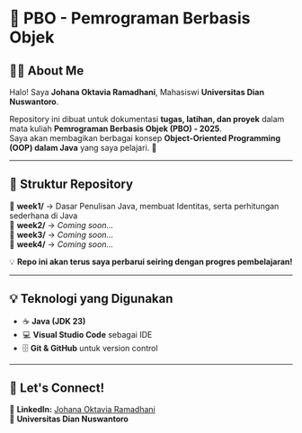 # 📌 PBO - Pemrograman Berbasis Objek  

## 👩‍💻 About Me  
Halo! Saya **Johana Oktavia Ramadhani**, Mahasiswi **Universitas Dian Nuswantoro**.  

Repository ini dibuat untuk dokumentasi **tugas, latihan, dan proyek** dalam mata kuliah **Pemrograman Berbasis Objek (PBO) - 2025**.  
Saya akan membagikan berbagai konsep **Object-Oriented Programming (OOP) dalam Java** yang saya pelajari. 🚀  

---

## 📂 Struktur Repository  
📁 **week1/** → Dasar Penulisan Java, membuat Identitas, serta perhitungan sederhana di Java  
📁 **week2/** → *Coming soon...*  
📁 **week3/** → *Coming soon...*  
📁 **week4/** → *Coming soon...*  

💡 **Repo ini akan terus saya perbarui seiring dengan progres pembelajaran!**  

---

## 💡 Teknologi yang Digunakan  
- ☕ **Java (JDK 23)**  
- 💻 **Visual Studio Code** sebagai IDE  
- 🗄 **Git & GitHub** untuk version control  

---

## 🔗 Let's Connect!  
📧 **LinkedIn:** [Johana Oktavia Ramadhani](https://www.linkedin.com/in/johanaoktavia)  
📍 **Universitas Dian Nuswantoro**
